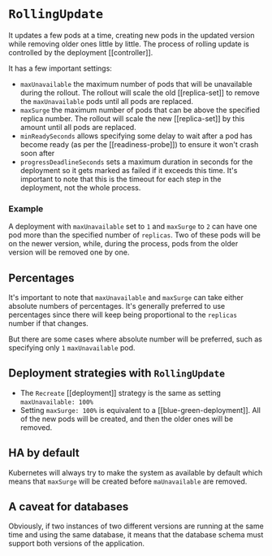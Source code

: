 # `RollingUpdate`
It updates a few pods at a time, creating new pods in the updated version while removing older ones little by little. The process of rolling update is controlled by the deployment [[controller]].

It has a few important settings:

* `maxUnavailable` the maximum number of pods that will be unavailable during the rollout. The rollout will scale the old [[replica-set]] to remove the `maxUnavailable` pods until all pods are replaced.
* `maxSurge` the maximum number of pods that can be above the specified replica number. The rollout will scale the new [[replica-set]] by this amount until all pods are replaced.
* `minReadySeconds` allows specifying some delay to wait after a pod has become ready (as per the [[readiness-probe]]) to ensure it won't crash soon after
* `progressDeadlineSeconds` sets a maximum duration in seconds for the deployment so it gets marked as failed if it exceeds this time. It's important to note that this is the timeout for each step in the deployment, not the whole process.

### Example
A deployment with `maxUnavailable` set to `1` and `maxSurge` to `2` can have one pod more than the specified number of `replicas`. Two of these pods will be on the newer version, while, during the process, pods from the older version will be removed one by one.

## Percentages
It's important to note that `maxUnavailable` and `maxSurge` can take either absolute numbers of percentages. It's generally preferred to use percentages since there will keep being proportional to the `replicas` number if that changes.

But there are some cases where absolute number will be preferred, such as specifying only `1` `maxUnavailable` pod.

## Deployment strategies with `RollingUpdate`
* The `Recreate` [[deployment]] strategy is the same as setting `maxUnavailable: 100%`
* Setting `maxSurge: 100%` is equivalent to a [[blue-green-deployment]]. All of the new pods will be created, and then the older ones will be removed.

## HA by default
Kubernetes will always try to make the system as available by default which means that `maxSurge` will be created before `maUnavailable` are removed.

## A caveat for databases
Obviously, if two instances of two different versions are running at the same time and using the same database, it means that the database schema must support both versions of the application.
